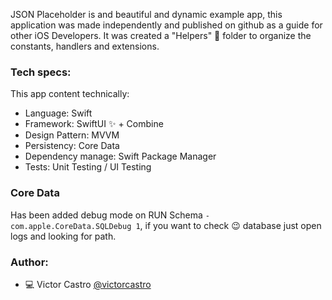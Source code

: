 JSON Placeholder is and beautiful and dynamic example app, this application was made independently and published on github as a guide for other iOS Developers.  It was created a "Helpers" 💼 folder to organize the constants, handlers and extensions.

### Tech specs:
This app content technically:

- Language: Swift
- Framework: SwiftUI ✨ + Combine
- Design Pattern: MVVM
- Persistency: Core Data
- Dependency manage: Swift Package Manager
- Tests: Unit Testing / UI Testing

### Core Data
Has been added debug mode on RUN Schema `-com.apple.CoreData.SQLDebug 1`, if you want to check 😉 database just open logs and looking for path. 

### Author:
-  💻 Victor Castro [@victorcastro](https://github.com/victorcastro)
